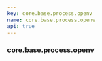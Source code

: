 ```yaml
---
key: core.base.process.openv
name: core.base.process.openv
api: true
---
```


### core.base.process.openv
